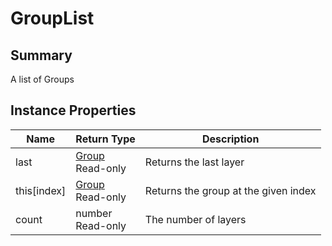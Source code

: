 
# GroupList

## Summary
A list of Groups


## Instance Properties

<table data-full-width="false">
<thead><tr><th>Name</th><th>Return Type</th><th>Description</th></tr></thead>
<tbody>
<tr><td>last</td><td><a href="group.md">Group</a><br>Read-only</td><td>Returns the last layer</td></tr>
<tr><td>this[index]</td><td><a href="group.md">Group</a><br>Read-only</td><td>Returns the group at the given index</td></tr>
<tr><td>count</td><td>number<br>Read-only</td><td>The number of layers</td></tr>
</tbody></table>




